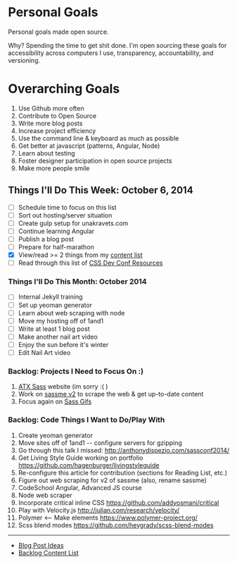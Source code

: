 Personal Goals
==============

Personal goals made open source. 

Why? Spending the time to get shit done. I'm open sourcing these goals for accessibility across computers I use, transparency, accountability, and versioning.

# Overarching Goals
1. Use Github more often
2. Contribute to Open Source
3. Write more blog posts
4. Increase project efficiency
5. Use the command line & keyboard as much as possible
6. Get better at javascript (patterns, Angular, Node)
7. Learn about testing
8. Foster designer participation in open source projects
9. Make more people smile

## Things I'll Do This Week: October 6, 2014
- [ ] Schedule time to focus on this list
- [ ] Sort out hosting/server situation
- [ ] Create gulp setup for unakravets.com
- [ ] Continue learning Angular
- [ ] Publish a blog post
- [ ] Prepare for half-marathon
- [x] View/read >= 2 things from my [content list](https://github.com/una/personal-goals/tree/master/content-list)
- [ ] Read through this list of [CSS Dev Conf Resources](http://unakravets.tumblr.com/post/98971370655/sassconf-2014-resource-roundup)

### Things I'll Do This Month: October 2014
- [ ] Internal Jekyll training
- [ ] Set up yeoman generator
- [ ] Learn about web scraping with node
- [ ] Move my hosting off of 1and1
- [ ] Write at least 1 blog post
- [ ] Make another nail art video
- [ ] Enjoy the sun before it's winter
- [ ] Edit Nail Art video

### Backlog: Projects I Need to Focus On :)
1. [ATX Sass](https://github.com/una/ATXSass) website (im sorry :( )
2. Work on [sassme v2](https://github.com/una/sassme) to scrape the web & get up-to-date content
3. Focus again on [Sass Gifs](http://sassgifs.com)

### Backlog: Code Things I Want to Do/Play With
1. Create yeoman generator
2. Move sites off of 1and1 -- configure servers for gzipping
3. Go through this talk I missed: http://anthonydispezio.com/sassconf2014/
4. Get Living Style Guide working on portfolio https://github.com/hagenburger/livingstyleguide
5. Re-configure this article for contribution (sections for Reading List, etc.)
6. Figure out web scraping for v2 of sassme (also, rename sassme)
7. CodeSchool Angular, Advanced JS course
8. Node web scraper
9. Incorporate critical inline CSS https://github.com/addyosmani/critical
10. Play with Velocity.js http://julian.com/research/velocity/
11. Polymer <-- Make elements https://www.polymer-project.org/
12. Scss blend modes https://github.com/heygrady/scss-blend-modes

---

- [Blog Post Ideas](https://github.com/una/personal-goals/blob/master/blog-posts/blog-ideas.md)
- [Backlog Content List](https://github.com/una/personal-goals/tree/master/content-list)
